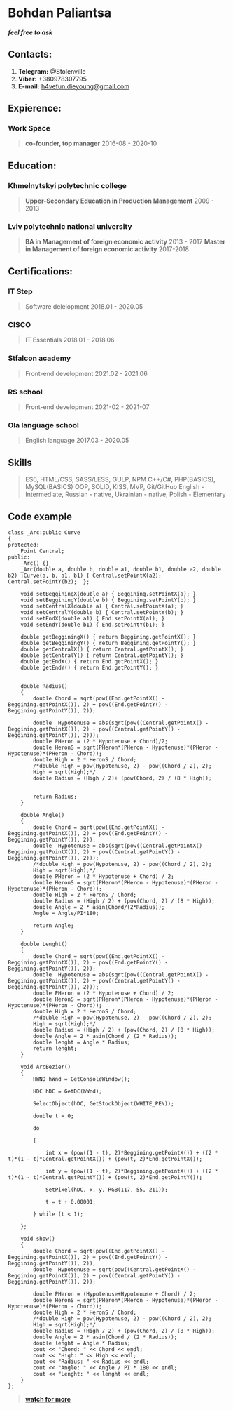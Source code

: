 # Bohdan Paliantsa

***feel free to ask*** 

## Contacts:
  1. **Telegram:** @Stolenville
  1.	**Viber:** +380978307795
  1.	**E-mail:** h4vefun.dieyoung@gmail.com

## Expierence:


### Work Space
> **co-founder, top manager**
> 2016-08 - 2020-10


## Education:


### Khmelnytskyi polytechnic college 
> **Upper-Secondary Education in Production Management**
> 2009 - 2013


### Lviv polytechnic national university
> **BA in Management of foreign economic activity**
> 2013 - 2017
> **Master in Management of foreign economic activity**
> 2017-2018

  
## Certifications:


### IT Step
> Software delelopment
> 2018.01 - 2020.05


### CISCO 
> IT Essentials 
> 2018.01 - 2018.06


### Stfalcon academy 
> Front-end development
> 2021.02 - 2021.06


### RS school 
> Front-end development
> 2021-02 - 2021-07


### Ola language school 
> English language
> 2017.03 - 2020.05

 
## Skills
> ES6, HTML/CSS, SASS/LESS, GULP, NPM
> C++/C#, PHP(BASICS), MySQL(BASICS)
> OOP, SOLID, KISS, MVP, Git/GitHub
> English -Intermediate, Russian - native, Ukrainian - native, Polish - Elementary


## Code example 
```
class _Arc:public Curve
{
protected:
	Point Central;
public:
	_Arc() {}
	_Arc(double a, double b, double a1, double b1, double a2, double b2) :Curve(a, b, a1, b1) { Central.setPointX(a2); Central.setPointY(b2);  };

	void setBegginingX(double a) { Beggining.setPointX(a); }
	void setBegginingY(double b) { Beggining.setPointY(b); }
	void setCentralX(double a) { Central.setPointX(a); }
	void setCentralY(double b) { Central.setPointY(b); }
	void setEndX(double a1) { End.setPointX(a1); }
	void setEndY(double b1) { End.setPointY(b1); }
	
	double getBegginingX() { return Beggining.getPointX(); }
	double getBegginingY() { return Beggining.getPointY(); }
	double getCentralX() { return Central.getPointX(); }
	double getCentralY() { return Central.getPointY(); }
	double getEndX() { return End.getPointX(); }
	double getEndY() { return End.getPointY(); }


	double Radius()
	{
		double Chord = sqrt(pow((End.getPointX() - Beggining.getPointX()), 2) + pow((End.getPointY() - Beggining.getPointY()), 2));

		double	Hypotenuse = abs(sqrt(pow((Central.getPointX() - Beggining.getPointX()), 2) + pow((Central.getPointY() - Beggining.getPointY()), 2)));
		double PHeron = (2 * Hypotenuse + Chord)/2;
		double HeronS = sqrt(PHeron*(PHeron - Hypotenuse)*(PHeron - Hypotenuse)*(PHeron - Chord));
		double High = 2 * HeronS / Chord;
		/*double High = pow(Hypotenuse, 2) - pow((Chord / 2), 2);
		High = sqrt(High);*/
		double Radius = (High / 2)+ (pow(Chord, 2) / (8 * High));


		return Radius;
	}

	double Angle()
	{
		double Chord = sqrt(pow((End.getPointX() - Beggining.getPointX()), 2) + pow((End.getPointY() - Beggining.getPointY()), 2));
		double	Hypotenuse = abs(sqrt(pow((Central.getPointX() - Beggining.getPointX()), 2) + pow((Central.getPointY() - Beggining.getPointY()), 2)));
		/*double High = pow(Hypotenuse, 2) - pow((Chord / 2), 2);
		High = sqrt(High);*/
		double PHeron = (2 * Hypotenuse + Chord) / 2;
		double HeronS = sqrt(PHeron*(PHeron - Hypotenuse)*(PHeron - Hypotenuse)*(PHeron - Chord));
		double High = 2 * HeronS / Chord;
		double Radius = (High / 2) + (pow(Chord, 2) / (8 * High));
		double Angle = 2 * asin(Chord/(2*Radius));
		Angle = Angle/PI*180;
	
		return Angle;
	}

	double Lenght()
	{
		double Chord = sqrt(pow((End.getPointX() - Beggining.getPointX()), 2) + pow((End.getPointY() - Beggining.getPointY()), 2));
		double	Hypotenuse = abs(sqrt(pow((Central.getPointX() - Beggining.getPointX()), 2) + pow((Central.getPointY() - Beggining.getPointY()), 2)));
		double PHeron = (2 * Hypotenuse + Chord) / 2;
		double HeronS = sqrt(PHeron*(PHeron - Hypotenuse)*(PHeron - Hypotenuse)*(PHeron - Chord));
		double High = 2 * HeronS / Chord;
		/*double High = pow(Hypotenuse, 2) - pow((Chord / 2), 2);
		High = sqrt(High);*/
		double Radius = (High / 2) + (pow(Chord, 2) / (8 * High));
		double Angle = 2 * asin(Chord / (2 * Radius));
		double lenght = Angle * Radius;
		return lenght;
	}

	void ArcBezier()
	{
		HWND hWnd = GetConsoleWindow();

		HDC hDC = GetDC(hWnd);

		SelectObject(hDC, GetStockObject(WHITE_PEN));

		double t = 0;

		do

		{

			int x = (pow((1 - t), 2)*Beggining.getPointX()) + ((2 * t)*(1 - t)*Central.getPointX()) + (pow(t, 2)*End.getPointX());

			int y = (pow((1 - t), 2)*Beggining.getPointX()) + ((2 * t)*(1 - t)*Central.getPointY()) + (pow(t, 2)*End.getPointY());

			SetPixel(hDC, x, y, RGB(117, 55, 211));

			t = t + 0.00001;

		} while (t < 1);

	};

	void show()
	{
		double Chord = sqrt(pow((End.getPointX() - Beggining.getPointX()), 2) + pow((End.getPointY() - Beggining.getPointY()), 2));
		double	Hypotenuse = sqrt(pow((Central.getPointX() - Beggining.getPointX()), 2) + pow((Central.getPointY() - Beggining.getPointY()), 2));

		double PHeron = (Hypotenuse+Hypotenuse + Chord) / 2;
		double HeronS = sqrt(PHeron*(PHeron - Hypotenuse)*(PHeron - Hypotenuse)*(PHeron - Chord));
		double High = 2 * HeronS / Chord;
		/*double High = pow(Hypotenuse, 2) - pow((Chord / 2), 2);
		High = sqrt(High);*/
		double Radius = (High / 2) + (pow(Chord, 2) / (8 * High));
		double Angle = 2 * asin(Chord / (2 * Radius));
		double lenght = Angle * Radius;
		cout << "Chord: " << Chord << endl;
		cout << "High: " << High << endl;
		cout << "Radius: " << Radius << endl;
		cout << "Angle: " << Angle / PI * 180 << endl;
		cout << "Lenght: " << lenght << endl;
	}
};

```
> [**watch for more**](github.com/whispermind)

